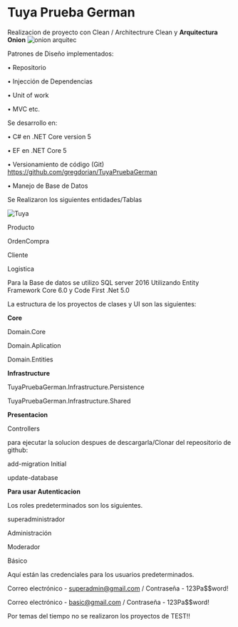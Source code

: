 # Tuya Prueba German

Realizacion de proyecto con Clean / Architectrure Clean y **Arquitectura Onion**
![onion arquitec](https://user-images.githubusercontent.com/3777303/155810881-98d94568-845b-474a-9338-106efaf9de77.PNG)

Patrones de Diseño implementados:

•	Repositorio

•	Injección de Dependencias

•	Unit of work

•	MVC etc.

Se desarrollo en: 

•	 C# en .NET Core version 5

•	 EF en .NET Core 5

•	Versionamiento de código (Git) https://github.com/gregdorian/TuyaPruebaGerman

•	Manejo de Base de Datos 

Se Realizaron los siguientes entidades/Tablas

![Tuya](https://user-images.githubusercontent.com/3777303/155810877-4b296341-ffe1-4139-9034-f4aeb7e4dcc7.PNG)

Producto

OrdenCompra

Cliente

Logistica

Para la Base de datos se utilizo SQL server 2016 Utilizando Entity Framework Core 6.0 y Code First .Net 5.0

La estructura de los proyectos de clases y UI son las siguientes:


**Core**

Domain.Core

Domain.Aplication

Domain.Entities

**Infrastructure**

TuyaPruebaGerman.Infrastructure.Persistence

TuyaPruebaGerman.Infrastructure.Shared

**Presentacion**

Controllers

para ejecutar la solucion despues de descargarla/Clonar del repeositorio de github:

add-migration Initial

update-database

**Para usar Autenticacion**

Los roles predeterminados son los siguientes.

superadministrador

Administración

Moderador

Básico

Aquí están las credenciales para los usuarios predeterminados.

Correo electrónico - superadmin@gmail.com / Contraseña - 123Pa$$word!

Correo electrónico - basic@gmail.com / Contraseña - 123Pa$$word!

Por temas del tiempo no se realizaron los proyectos de TEST!!
